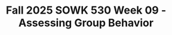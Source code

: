 ---
layout: single_embed_slide
title: "Fall 2025 SOWK 530 Week 09 - Assessing Group Behavior"
presentation_id: WOcWNS
slides:
  - slide_name: ../deck-WOcWNS-large-0.jpeg
    slide_thumbnail: ../deck-WOcWNS-thumb-0.jpeg
    slide_alt: "The slide features a gear diagram, highlighting 'Group Patterned Behaviors' in red. Other sections include 'Roles,' 'Cohesion,' and 'Norms.' Titled 'A Systems Framework for Assessing Groups,' with presentation details and speaker 'Jacob Campbell, Ph.D. LICSW at Heritage University.'"
  - slide_name: ../deck-WOcWNS-large-1.jpeg
    slide_thumbnail: ../deck-WOcWNS-thumb-1.jpeg
    slide_alt: "The image is a presentation slide titled 'Week Nine Lecture Video.' It contains two sections: 'Agenda' and 'Learning Objectives.' Topics include group dynamics and assessing group behavior. It lists Jacob Campbell, Ph.D., LICSW, Heritage University, with a note for Fall 2025, SOWK 530."
  - slide_name: ../deck-WOcWNS-large-2.jpeg
    slide_thumbnail: ../deck-WOcWNS-thumb-2.jpeg
    slide_alt: "A presentation slide features the book 'Direct Social Work Practice,' with instructions to read Chapter 11. It lists tasks, such as writing six forum replies, and discusses social work group dynamics. Text includes:- 'WEEK NINE CONTENT'- 'Read Hepworth et al. (2023) Chapter 11 Understanding Social Work Groups'- 'Write 6 Replies Across Any of the Forums'- Topics: Chapter 11 content discussion, social work group work examples, group norms, transition from family to group work, task group participation.- 'Fall 2025 SOWK 530'- 'Jacob Campbell, Ph.D. LICSW at Heritage University'"
  - slide_name: ../deck-WOcWNS-large-3.jpeg
    slide_thumbnail: ../deck-WOcWNS-thumb-3.jpeg
    slide_alt: "**Object**: A presentation slide.**Action**: Displays diagrams and text about group development stages.**Context**: Includes Tuckman's stages (forming, storming, norming, performing, adjourning) and Hepworth et al. stages (preaffiliation, power and control, intimacy, differentiation, separation). It mentions 'Group Dynamics,' Fall 2025, SOWK 530, and credits Jacob Campbell, Ph.D., LICSW at Heritage University."
  - slide_name: ../deck-WOcWNS-large-4.jpeg
    slide_thumbnail: ../deck-WOcWNS-thumb-4.jpeg
    slide_alt: "Diagram with a yellow square labeled 'Content,' a red arrow labeled 'Process,' and two circular arrows labeled 'Thematic Behaviors.' Title: 'ASSESSING INDIVIDUALS' PATTERNED BEHAVIORS.' Additional text: 'Jacob Campbell, Ph.D. LICSW at Heritage University' and 'Fall 2025 SOWK 530,' '(Hepworth et al., 2023).'"
  - slide_name: ../deck-WOcWNS-large-5.jpeg
    slide_thumbnail: ../deck-WOcWNS-thumb-5.jpeg
    slide_alt: "**Object:** Slide**Action:** Comparatively lists behaviors**Context:** The slide, titled 'Group Behavior,' contrasts 'Constructive Group Behavior' and 'Problematic Group Behavior.' Constructive behaviors include open communication and consensus, while problematic behaviors involve superficial discussions and dominance.**Text Transcription:**- **Constructive Group Behavior:**  - Members openly communicate personal feelings and anticipate help.  - Members listen and give ideas a fair hearing.  - Decisions reached through consensus.  - Members incorporate views of dissenters.- **Problematic Group Behavior:**  - Members keep discussions superficial or avoid sharing feelings.  - Members are critical and dismiss others’ contributions.  - Dominant members bully in decision-making.  - Premature decisions without considering alternatives.**Additional Information:**- Jacob Campbell, Ph.D., LICSW at Heritage University- Fall 2025- SOWK 530- (Hepworth et al., 2023)"
  - slide_name: ../deck-WOcWNS-large-6.jpeg
    slide_thumbnail: ../deck-WOcWNS-thumb-6.jpeg
    slide_alt: "**Object**: Chart on group behavior.   **Action**: Compares constructive vs. problematic behaviors.**Context**: From a presentation slide by Jacob Campbell, Ph.D., LICSW, at Heritage University, Fall 2025, SOWK 530, citing Hepworth et al., 2023. - **Constructive behaviors** include providing feedback, using 'I' messages, and giving emotional support.- **Problematic behaviors** involve criticism, indirect communication, and lack of awareness of others' needs."
---